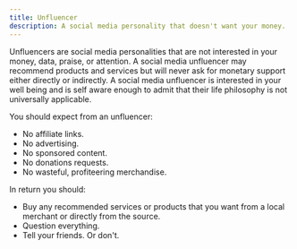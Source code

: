 ```yaml
---
title: Unfluencer
description: A social media personality that doesn't want your money.
---
```


Unfluencers are social media personalities that are not interested in your money, data, praise, or attention. A social media unfluencer may recommend products and services but will never ask for monetary support either directly or indirectly. A social media unfluencer is interested in your well being and is self aware enough to admit that their life philosophy is not universally applicable.

You should expect from an unfluencer:

- No affiliate links.
- No advertising.
- No sponsored content.
- No donations requests.
- No wasteful, profiteering merchandise.

In return you should:

- Buy any recommended services or products that you want from a local merchant or directly from the source.
- Question everything.
- Tell your friends. Or don't.
